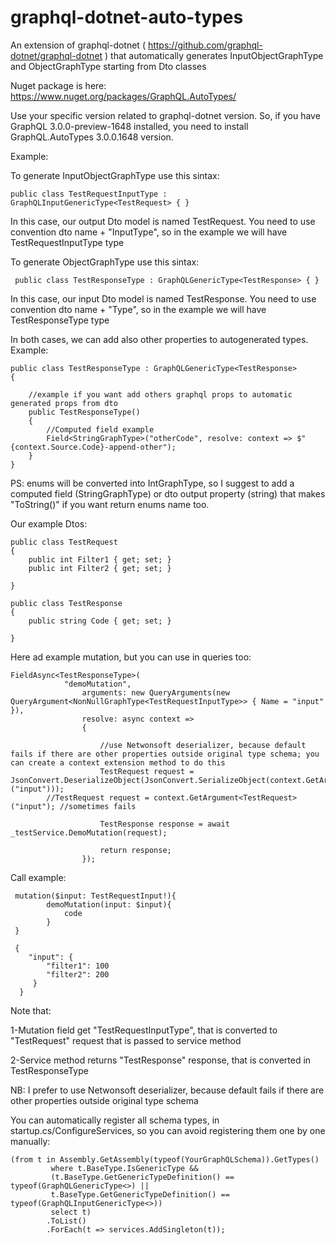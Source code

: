 # graphql-dotnet-auto-types
An extension of graphql-dotnet ( https://github.com/graphql-dotnet/graphql-dotnet ) that automatically generates InputObjectGraphType and ObjectGraphType starting from Dto classes

Nuget package is here:
https://www.nuget.org/packages/GraphQL.AutoTypes/

Use your specific version related to graphql-dotnet version. So, if you have GraphQL 3.0.0-preview-1648 installed, you need to install GraphQL.AutoTypes 3.0.0.1648 version.


Example:

To generate InputObjectGraphType use this sintax:

    public class TestRequestInputType : GraphQLInputGenericType<TestRequest> { }
    
In this case, our output Dto model is named TestRequest. You need to use convention dto name + "InputType", so in the example we will have TestRequestInputType type


To generate ObjectGraphType use this sintax:

     public class TestResponseType : GraphQLGenericType<TestResponse> { }
    
    
In this case, our input Dto model is named TestResponse. You need to use convention dto name + "Type", so in the example we will have TestResponseType type

In both cases, we can add also other properties to autogenerated types. Example:

    public class TestResponseType : GraphQLGenericType<TestResponse>
    {

        //example if you want add others graphql props to automatic generated props from dto
        public TestResponseType()
        {
            //Computed field example
            Field<StringGraphType>("otherCode", resolve: context => $"{context.Source.Code}-append-other");
        }
    }

PS: enums will be converted into IntGraphType, so I suggest to add a computed field (StringGraphType) or dto output property (string) that makes "ToString()" if you want return enums name too.

Our example Dtos:

    public class TestRequest
    {
        public int Filter1 { get; set; }
        public int Filter2 { get; set; }

    }
    
    public class TestResponse
    {
        public string Code { get; set; }

    }
    
Here ad example mutation, but you can use in queries too:

    FieldAsync<TestResponseType>(
                "demoMutation",
                    arguments: new QueryArguments(new QueryArgument<NonNullGraphType<TestRequestInputType>> { Name = "input" }),
                    resolve: async context =>
                    {

                        //use Netwonsoft deserializer, because default fails if there are other properties outside original type schema; you can create a context extension method to do this
                        TestRequest request = JsonConvert.DeserializeObject(JsonConvert.SerializeObject(context.GetArgument<dynamic>("input")));
			//TestRequest request = context.GetArgument<TestRequest>("input"); //sometimes fails

                        TestResponse response = await _testService.DemoMutation(request);

                        return response;
                    });
 
 Call example:
 
     mutation($input: TestRequestInput!){     
            demoMutation(input: $input){
                code
            }      
     }
     
     {
        "input": {
            "filter1": 100
            "filter2": 200
         }
      }
                
Note that:

1-Mutation field get "TestRequestInputType", that is converted to "TestRequest" request that is passed to service method

2-Service method returns "TestResponse" response, that is converted in TestResponseType

NB: I prefer to use Netwonsoft deserializer, because default fails if there are other properties outside original type schema




You can automatically register all schema types, in startup.cs/ConfigureServices, so you can avoid registering them one by one manually:

    (from t in Assembly.GetAssembly(typeof(YourGraphQLSchema)).GetTypes()
             where t.BaseType.IsGenericType &&
             (t.BaseType.GetGenericTypeDefinition() == typeof(GraphQLGenericType<>) ||
             t.BaseType.GetGenericTypeDefinition() == typeof(GraphQLInputGenericType<>))
             select t)
            .ToList()
            .ForEach(t => services.AddSingleton(t));
            
